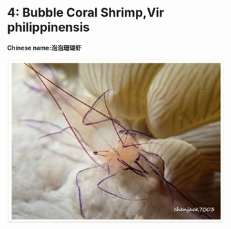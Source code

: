 # 4: Bubble Coral Shrimp,Vir philippinensis

#### Chinese name:泡泡珊瑚虾

![](../../.gitbook/assets/bubble-coral-shrimp.jpg)

